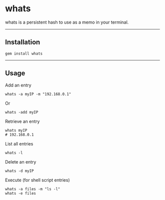 whats
=====
whats is a persistent hash to use as a memo in your terminal.

* * *
Installation
------------

    gem install whats

* * *
Usage
-----
Add an entry

    whats -a myIP -m "192.168.0.1"

Or

    whats -add myIP

Retrieve an entry

    whats myIP
    # 192.168.0.1

List all entries

    whats -l

Delete an entry

    whats -d myIP

Execute (for shell script entries)

    whats -a files -m "ls -l"
    whats -e files
